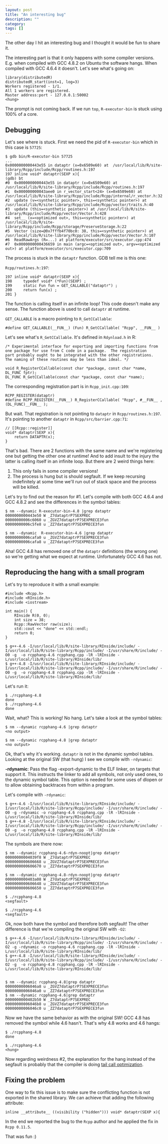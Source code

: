 ```yaml
---
layout: post
title: "An interesting bug"
description: ""
category:
tags: []
---
```


The other day I hit an interesting bug and I thought it would be fun to share it.

The interesting part is that it only happens with some compiler versions.  E.g. when compiled with GCC 4.8.2 on Ubuntu the software hangs. When compiled with GCC 4.6.4 it doesn't. Let's see what's going on:

    library(distributedR)
    distributedR_start(inst=1, log=3)
    Workers registered - 1/1.
    All 1 workers are registered.
    Master address:port - 127.0.0.1:50002
    <hung>

The prompt is not coming back. If we run `top`, `R-executor-bin` is stuck using 100% of a core.


## Debugging

Let's see where is stuck. First we need the pid of `R-executor-bin` which in this case is `57725`:

    $ gdb bin/R-executor-bin 57725
    ...
    0x0000000000443e55 in dataptr (x=0x6509e60) at  /usr/local/lib/R/site-library/Rcpp/include/Rcpp/routines.h:197
    197	inline void* dataptr(SEXP x){
    (gdb) bt
    #0  0x0000000000443e55 in dataptr (x=0x6509e60) at /usr/local/lib/R/site-library/Rcpp/include/Rcpp/routines.h:197
    #1  0x000000000043aee0 in r_vector_start<24> (x=0x6509e60) at /usr/local/lib/R/site-library/Rcpp/include/Rcpp/internal/r_vector.h:32
    #2  update (v=<synthetic pointer>, this=<synthetic pointer>) at /usr/local/lib/R/site-library/Rcpp/include/Rcpp/vector/traits.h:40
    #3  update (this=<synthetic pointer>) at /usr/local/lib/R/site-library/Rcpp/include/Rcpp/vector/Vector.h:428
    #4  set__ (x=<optimized out>, this=<synthetic pointer>) at /usr/local/lib/R/site-library/Rcpp/include/Rcpp/storage/PreserveStorage.h:22
    #5  Vector (size=@0x7fffb4f70bc0: 38, this=<synthetic pointer>) at /usr/local/lib/R/site-library/Rcpp/include/Rcpp/vector/Vector.h:107
    #6  ReadRawArgs (R=...) at platform/executor/src/executor.cpp:474
    #7  0x0000000000436659 in main (argc=<optimized out>, argv=<optimized out>) at platform/executor/src/executor.cpp:709

The process is stuck in the `dataptr` function. GDB tell me is this one:

`Rcpp/routines.h:197`:

    197	inline void* dataptr(SEXP x){
    198	    typedef void* (*Fun)(SEXP) ;
    199	    static Fun fun = GET_CALLABLE("dataptr") ;
    200	    return fun(x) ;
    201	}

The function is calling itself in an infinite loop! This code doesn't make any sense. The function above is used to call `dataptr` at runtime.

`GET_CALLABLE` is a macro pointing to `R_GetCCallable`:

    #define GET_CALLABLE(__FUN__) (Fun) R_GetCCallable( "Rcpp", __FUN__ )

Let's see what's `R_GetCCallable`. It's defined in `Rdynload.h` in R:

    /* Experimental interface for exporting and importing functions from
    one package for use from C code in a package.  The registration
    part probably ought to be integrated with the other registrations.
    The naming of these routines may be less than ideal. */

    void R_RegisterCCallable(const char *package, const char *name, DL_FUNC fptr);
    DL_FUNC R_GetCCallable(const char *package, const char *name);

The corresponding registration part is in `Rcpp_init.cpp:109`:

    RCPP_REGISTER(dataptr)
    #define RCPP_REGISTER(__FUN__) R_RegisterCCallable( "Rcpp", #__FUN__ , (DL_FUNC)__FUN__ );

But wait. That registration is not pointing to `dataptr` in `Rcpp/routines.h:197`. It's pointing to another `dataptr` in `Rcpp/src/barrier.cpp:71`:

    // [[Rcpp::register]]
    void* dataptr(SEXP x){
        return DATAPTR(x);
    }

That's bad. There are 2 functions with the same name and we're registering one but getting the other one at runtime! And to add insult to the injury the latter is calling itself in an infinite loop. But there are 2 weird things here:

1.  This only fails in some compiler versions!
2.  The process is hung but is should segfault. If we keep recursing indefinitely at some time we'll run out of stack space and the process will be killed.


Let's try to find out the reason for #1. Let's compile with both GCC 4.6.4 and GCC 4.8.2 and see the differences in the symbol tables:

    $ nm --dynamic R-executor-bin-4.8 |grep dataptr
    0000000000443e50 W _Z7dataptrP7SEXPREC
    00000000006c6060 u _ZGVZ7dataptrP7SEXPRECE3fun
    00000000006c5fe8 u _ZZ7dataptrP7SEXPRECE3fun

    $ nm --dynamic  R-executor-bin-4.6 |grep dataptr
    00000000006cafa0 u _ZGVZ7dataptrP7SEXPRECE3fun
    00000000006cafa8 u _ZZ7dataptrP7SEXPRECE3fun

Aha! GCC 4.8 has removed one of the `dataptr` definitions (the wrong one) so we're getting what we expect at runtime. Unfortunately GCC 4.6 has not.

## Reproducing the hang with a small program

Let's try to reproduce it with a small example:

    #include <Rcpp.h>
    #include <RInside.h>
    #include <iostream>

    int main() {
        RInside R(0, 0);
        int size = 38;
        Rcpp::RawVector raw(size);
        std::cout << "done" << std::endl;
        return 0;
    }

    $ g++-4.6 -I/usr/local/lib/R/site-library/RInside/include/ -I/usr/local/lib/R/site-library/Rcpp/include/ -I/usr/share/R/include/ -O0 -g  -o rcpphang-4.6 rcpphang.cpp -lR -lRInside -L/usr/local/lib/R/site-library/RInside/lib/
    $ g++-4.8 -I/usr/local/lib/R/site-library/RInside/include/ -I/usr/local/lib/R/site-library/Rcpp/include/ -I/usr/share/R/include/ -O0 -g  -o rcpphang-4.8 rcpphang.cpp -lR -lRInside -L/usr/local/lib/R/site-library/RInside/lib/

Let's run it:

    $ ./rcpphang-4.8
    done
    $ ./rcpphang-4.6
    done

Wait, what? This is working! No hang. Let's take a look at the symbol tables:

    $ nm --dynamic rcpphang-4.6 |grep dataptr
    <no output>

    $ nm --dynamic rcpphang-4.8 |grep dataptr
    <no output>

Ok, that's why it's working. `dataptr` is not in the dynamic symbol tables. Looking at the original SW (that hung) I see we compile with `-rdynamic`:

  **-rdynamic**: Pass the flag -export-dynamic to the ELF linker, on targets that support it. This instructs the linker to add all symbols, not only used ones, to the dynamic symbol table. This option is needed for some uses of dlopen or to allow obtaining backtraces from within a program.

Let's compile with `-rdynamic`:

    $ g++-4.6 -I/usr/local/lib/R/site-library/RInside/include/ -I/usr/local/lib/R/site-library/Rcpp/include/ -I/usr/share/R/include/ -O0 -g -rdynamic -o rcpphang-4.6 rcpphang.cpp -lR -lRInside -L/usr/local/lib/R/site-library/RInside/lib/
    $ g++-4.8 -I/usr/local/lib/R/site-library/RInside/include/ -I/usr/local/lib/R/site-library/Rcpp/include/ -I/usr/share/R/include/ -O0 -g  -o rcpphang-4.8 rcpphang.cpp -lR -lRInside -L/usr/local/lib/R/site-library/RInside/lib/

The symbols are there now:

    $ nm --dynamic rcpphang-4.6-rdyn-noopt|grep dataptr
    00000000004039f8 W _Z7dataptrP7SEXPREC
    0000000000606668 u _ZGVZ7dataptrP7SEXPRECE3fun
    0000000000606670 u _ZZ7dataptrP7SEXPRECE3fun

    $ nm --dynamic rcpphang-4.8-rdyn-noopt|grep dataptr
    0000000000403a08 W _Z7dataptrP7SEXPREC
    0000000000606648 u _ZGVZ7dataptrP7SEXPRECE3fun
    0000000000606650 u _ZZ7dataptrP7SEXPRECE3fun

    $ ./rcpphang-4.8
    <segfault>

    $ ./rcpphang-4.6
    <segfault>

Ok, now both have the symbol and therefore both segfault! The other difference is that we're compiling the original SW with `-O2`:

    $ g++-4.6 -I/usr/local/lib/R/site-library/RInside/include/ -I/usr/local/lib/R/site-library/Rcpp/include/ -I/usr/share/R/include/ -O2 -g -rdynamic -o rcpphang-4.6 rcpphang.cpp -lR -lRInside -L/usr/local/lib/R/site-library/RInside/lib/
    $ g++-4.8 -I/usr/local/lib/R/site-library/RInside/include/ -I/usr/local/lib/R/site-library/Rcpp/include/ -I/usr/share/R/include/ -O2 -g  -o rcpphang-4.8 rcpphang.cpp -lR -lRInside -L/usr/local/lib/R/site-library/RInside/lib/


    $ nm --dynamic rcpphang-4.8|grep dataptr
    00000000006046a8 u _ZGVZ7dataptrP7SEXPRECE3fun
    00000000006046a0 u _ZZ7dataptrP7SEXPRECE3fun
    $ nm --dynamic rcpphang-4.6|grep dataptr
    0000000000402b50 W _Z7dataptrP7SEXPREC
    00000000006046b8 u _ZGVZ7dataptrP7SEXPRECE3fun
    00000000006046c0 u _ZZ7dataptrP7SEXPRECE3fun

Now we have the same behavior as with the original SW! GCC 4.8 has removed the symbol while 4.6 hasn't. That's why 4.8 works and 4.6 hangs:

    $ ./rcpphang-4.8
    done

    $ ./rcpphang-4.6
    <hung>


Now regarding weirdness #2, the explanation for the hang instead of the segfault is probably that the compiler is doing [tail call optimization](http://c2.com/cgi/wiki?TailCallOptimization).

## Fixing the problem

One way to fix this issue is to make sure the conflicting function is not exported in the shared library. We can achieve that adding the following attribute:

    inline __attribute__ ((visibility ("hidden"))) void* dataptr(SEXP x){

In the end we reported the bug to the `Rcpp` author and he applied the fix in `Rcpp 0.11.5`.

That was fun :)
